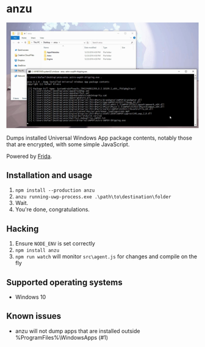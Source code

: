 # anzu

![Image of anzu dumping Astroneer](gfx/example.png)

Dumps installed Universal Windows App package contents, notably those that are encrypted, with some simple JavaScript.

Powered by [Frida](https://www.frida.re).
 
## Installation and usage ##
1. `npm install --production anzu`
2. `anzu running-uwp-process.exe .\path\to\destination\folder`
3. Wait.
4. You're done, congratulations.

## Hacking ##
1. Ensure `NODE_ENV` is set correctly
2. `npm install anzu`
3. `npm run watch` will monitor `src\agent.js` for changes and compile on the fly

## Supported operating systems ##
- Windows 10

## Known issues ##
- anzu will not dump apps that are installed outside %ProgramFiles%\WindowsApps (#1)